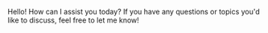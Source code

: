 Hello! How can I assist you today? If you have any questions or topics you'd like to discuss, feel free to let me know!